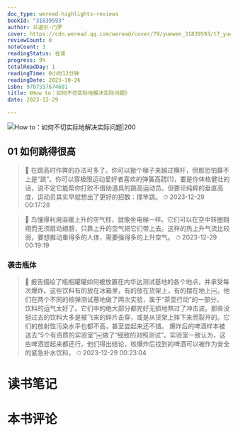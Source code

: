 ```yaml
---
doc_type: weread-highlights-reviews
bookId: "31839593"
author: 兰道尔·门罗
cover: https://cdn.weread.qq.com/weread/cover/79/yuewen_31839593/t7_yuewen_318395931695364800.jpg
reviewCount: 0
noteCount: 3
readingStatus: 在读
progress: 9%
totalReadDay: 1
readingTime: 0小时12分钟
readingDate: 2023-10-26
isbn: 9787557674601
title: 《How to：如何不切实际地解决实际问题》
date: 2023-12-29

---
```


![ How to：如何不切实际地解决实际问题|200](https://cdn.weread.qq.com/weread/cover/79/yuewen_31839593/t7_yuewen_318395931695364800.jpg)


## 01 如何跳得很高

> 📌 在跳高时作弊的办法可多了。你可以搬个梯子来越过横杆，但那恐怕算不上是“跳”。你可以穿极限运动爱好者喜欢的弹簧高跷[1]，要是你体格健壮的话，说不定它能帮你打败不借助道具的跳高运动员。但要论纯粹的垂直高度，运动员其实早就想出了更好的招数：撑竿跳。 
> ⏱ 2023-12-29 00:17:28 

> 📌 鸟懂得利用温暖上升的空气柱，就像坐电梯一样。它们可以在空中转圈翱翔而无须扇动翅膀，只靠上升的空气把它们带上去。这样的热上升气流比较弱，要想推动重得多的人体，需要强得多的上升空气。 
> ⏱ 2023-12-29 00:19:19 

### 袭击瓶体

> 📌 报告描绘了瓶瓶罐罐如何被放置在内华达测试基地的各个地点，并承受每次爆炸。这些饮料有的放在冰箱里，有的放在货架上，有的摆在地上￼。他们在两个不同的核弹测试基地做了两次实验，属于“茶壶行动”的一部分。
饮料的运气太好了。它们中的绝大部分都完好无损地熬过了冲击波。那些没挺过去的饮料大多是被飞来的碎片击穿，或是从货架上摔下来而裂开的。它们的放射性污染水平也都不高，甚至尝起来还不错。
爆炸后的啤酒样本被送去“5个有资质的实验室”￼做了“细致的对照测试”。实验室一致认为，这些啤酒尝起来都还行。他们得出结论，核爆炸后找到的啤酒可以被作为安全的紧急补水饮料， 
> ⏱ 2023-12-29 00:23:04 


# 读书笔记


# 本书评论
